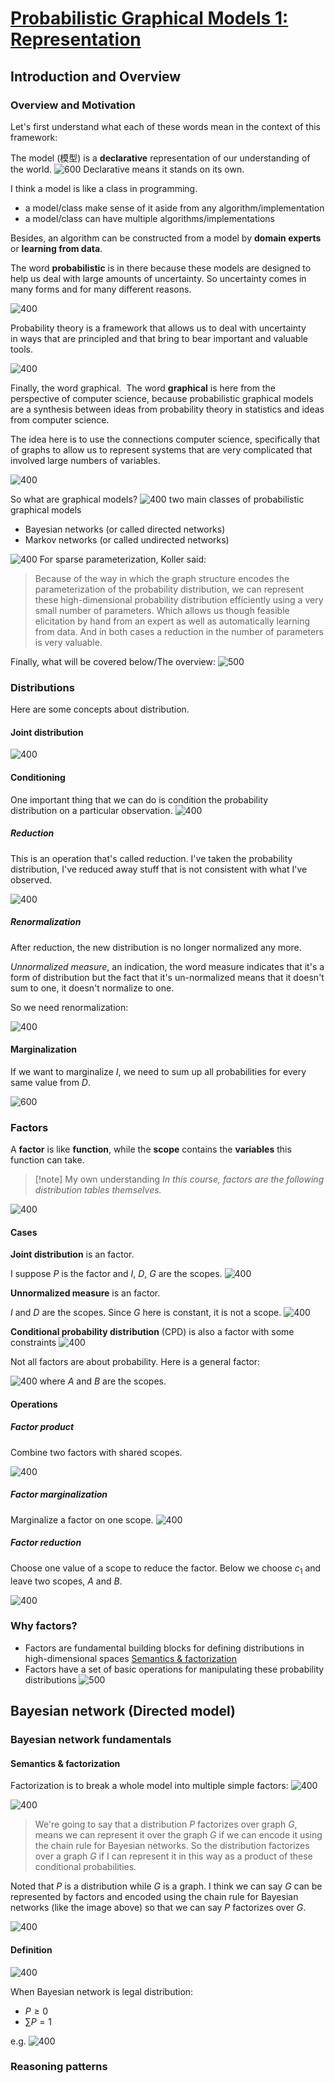 # [Probabilistic Graphical Models 1: Representation](https://www.coursera.org/learn/probabilistic-graphical-models?specialization=probabilistic-graphical-models)

## Introduction and Overview

### Overview and Motivation

Let's first understand what each of these words mean in the context of this framework: 

The model (模型) is a **declarative** representation of our understanding of the world. 
![600](../../Attachments/2.%20Mathematics/Probabilistic%20graphical%20model/Probabilistic%20Graphical%20Models%201/IMG-20240214165832783.png)
Declarative means it stands on its own. 

I think a model is like a class in programming. 
- a model/class make sense of it aside from any algorithm/implementation
- a model/class can have multiple algorithms/implementations

Besides, an algorithm can be constructed from a model by **domain experts** or **learning from data**.


The word **probabilistic** is in there because these models are designed to help us deal with large amounts of uncertainty. So uncertainty comes in many forms and for many different reasons.

![400](../../Attachments/2.%20Mathematics/Probabilistic%20graphical%20model/Probabilistic%20Graphical%20Models%201/IMG-20240214165832796.png)

Probability theory is a framework that allows us to deal with uncertainty in ways that are principled and that bring to bear important and valuable tools.

![400](../../Attachments/2.%20Mathematics/Probabilistic%20graphical%20model/Probabilistic%20Graphical%20Models%201/IMG-20240214165832808.png)

Finally, the word graphical.  The word **graphical** is here from the perspective of computer science, because probabilistic graphical models are a synthesis between ideas from probability theory in statistics and ideas from computer science. 

The idea here is to use the connections computer science, specifically that of graphs to allow us to represent systems that are very complicated that involved large numbers of variables.

![400](../../Attachments/2.%20Mathematics/Probabilistic%20graphical%20model/Probabilistic%20Graphical%20Models%201/IMG-20240214165832827.png)

So what are graphical models?
![400](../../Attachments/2.%20Mathematics/Probabilistic%20graphical%20model/Probabilistic%20Graphical%20Models%201/IMG-20240214165832842.png)
two main classes of probabilistic graphical models
- Bayesian networks (or called directed networks)
- Markov networks (or called undirected networks)

![400](../../Attachments/2.%20Mathematics/Probabilistic%20graphical%20model/Probabilistic%20Graphical%20Models%201/IMG-20240214165832867.png)
For sparse parameterization, Koller said:
> Because of the way in which the graph structure encodes the parameterization of the probability distribution, we can represent these high-dimensional probability distribution efficiently using a very small number of parameters. Which allows us though feasible elicitation by hand from an expert as well as automatically learning from data. And in both cases a reduction in the number of parameters is very valuable. 


Finally, what will be covered below/The overview:
![500](../../Attachments/2.%20Mathematics/Probabilistic%20graphical%20model/Probabilistic%20Graphical%20Models%201/IMG-20240214165832893.png)

### Distributions

Here are some concepts about distribution.

#### Joint distribution

![400](../../Attachments/2.%20Mathematics/Probabilistic%20graphical%20model/Probabilistic%20Graphical%20Models%201/IMG-20240214165832909.png)

#### Conditioning

One important thing that we can do is condition the probability distribution on a particular observation.
![400](../../Attachments/2.%20Mathematics/Probabilistic%20graphical%20model/Probabilistic%20Graphical%20Models%201/IMG-20240214165832925.png)

##### Reduction

This is an operation that's called reduction. I've taken the probability distribution, I've reduced away stuff that is not consistent with what I've observed.

![400](../../Attachments/2.%20Mathematics/Probabilistic%20graphical%20model/Probabilistic%20Graphical%20Models%201/IMG-20240214165832940.png)

##### Renormalization

After reduction, the new distribution is no longer normalized any more.

*Unnormalized measure*, an indication, the word measure indicates that it's a form of distribution but the fact that it's un-normalized means that it doesn't sum to one, it doesn't normalize to one.

So we need renormalization: 

![400](../../Attachments/2.%20Mathematics/Probabilistic%20graphical%20model/Probabilistic%20Graphical%20Models%201/IMG-20240214165832954.png)
#### Marginalization

If we want to marginalize $I$, we need to sum up all probabilities for every same value from $D$.

![600](../../Attachments/2.%20Mathematics/Probabilistic%20graphical%20model/Probabilistic%20Graphical%20Models%201/IMG-20240214165832966.png)
### Factors

A **factor** is like **function**, while the **scope** contains the **variables** this function can take. 

>[!note] My own understanding
>*In this course, factors are the following distribution tables themselves.*

![400](../../Attachments/2.%20Mathematics/Probabilistic%20graphical%20model/Probabilistic%20Graphical%20Models%201/IMG-20240214165832977.png)
#### Cases

**Joint distribution** is an factor.

I suppose $P$ is the factor and $I$, $D$, $G$ are the scopes.
![400](../../Attachments/2.%20Mathematics/Probabilistic%20graphical%20model/Probabilistic%20Graphical%20Models%201/IMG-20240214165832992.png)

**Unnormalized measure** is an factor.

$I$ and $D$ are the scopes. Since $G$ here is constant, it is not a scope.
![400](../../Attachments/2.%20Mathematics/Probabilistic%20graphical%20model/Probabilistic%20Graphical%20Models%201/IMG-20240214165833001.png)

**Conditional probability distribution** (CPD) is also a factor with some constraints
![400](../../Attachments/2.%20Mathematics/Probabilistic%20graphical%20model/Probabilistic%20Graphical%20Models%201/IMG-20240214165833012.png)

Not all factors are about probability. Here is a general factor:

![400](../../Attachments/2.%20Mathematics/Probabilistic%20graphical%20model/Probabilistic%20Graphical%20Models%201/IMG-20240214165833033.png)
where $A$ and $B$ are the scopes.

#### Operations

##### Factor product

Combine two factors with shared scopes.

![400](../../Attachments/2.%20Mathematics/Probabilistic%20graphical%20model/Probabilistic%20Graphical%20Models%201/IMG-20240214165833044.png)

##### Factor marginalization

Marginalize a factor on one scope.
![400](../../Attachments/2.%20Mathematics/Probabilistic%20graphical%20model/Probabilistic%20Graphical%20Models%201/IMG-20240214165833055.png)

##### Factor reduction

Choose one value of a scope to reduce the factor. Below we choose $c_1$ and leave two scopes, $A$ and $B$.

![400](../../Attachments/2.%20Mathematics/Probabilistic%20graphical%20model/Probabilistic%20Graphical%20Models%201/IMG-20240214165833065.png)

### Why factors?

- Factors are fundamental building blocks for defining distributions in high-dimensional spaces [Semantics & factorization](#Semantics%20&%20factorization)
- Factors have a set of basic operations for manipulating these probability distributions
![500](../../Attachments/2.%20Mathematics/Probabilistic%20graphical%20model/Probabilistic%20Graphical%20Models%201/IMG-20240214165833096.png)


## Bayesian network (Directed model)

### Bayesian network fundamentals

#### Semantics & factorization

Factorization is to break a whole model into multiple simple factors: 
![400](../../Attachments/2.%20Mathematics/Probabilistic%20graphical%20model/Probabilistic%20Graphical%20Models%201/IMG-20240214165833109.png)

![400](../../Attachments/2.%20Mathematics/Probabilistic%20graphical%20model/Probabilistic%20Graphical%20Models%201/IMG-20240214165833125.png)

> We're going to say that a distribution $P$ factorizes over graph $G$, means we can represent it over the graph $G$ if we can encode it using the chain rule for Bayesian networks. So the distribution factorizes over a graph $G$ if I can represent it in this way as a product of these conditional probabilities.

Noted that $P$ is a distribution while $G$ is a graph. I think we can say $G$ can be represented by factors and encoded using the chain rule for Bayesian networks (like the image above) so that we can say $P$ factorizes over $G$.

![400](../../Attachments/2.%20Mathematics/Probabilistic%20graphical%20model/Probabilistic%20Graphical%20Models%201/IMG-20240214165833144.png)


#### Definition

![400](../../Attachments/2.%20Mathematics/Probabilistic%20graphical%20model/Probabilistic%20Graphical%20Models%201/IMG-20240214165833156.png)

When Bayesian network is legal  distribution:
- $P\ge 0$
- $\sum P = 1$

e.g.
![400](../../Attachments/2.%20Mathematics/Probabilistic%20graphical%20model/Probabilistic%20Graphical%20Models%201/IMG-20240214165833170.png)

### Reasoning patterns



